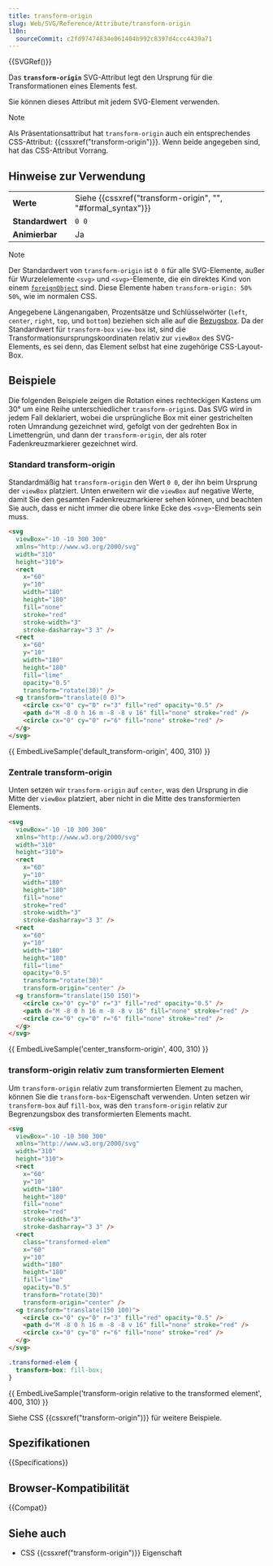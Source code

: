 ```yaml
---
title: transform-origin
slug: Web/SVG/Reference/Attribute/transform-origin
l10n:
  sourceCommit: c2fd97474834e061404b992c8397d4ccc4439a71
---
```


{{SVGRef()}}

Das **`transform-origin`** SVG-Attribut legt den Ursprung für die Transformationen eines Elements fest.

Sie können dieses Attribut mit jedem SVG-Element verwenden.

> [!NOTE]
> Als Präsentationsattribut hat `transform-origin` auch ein entsprechendes CSS-Attribut: {{cssxref("transform-origin")}}. Wenn beide angegeben sind, hat das CSS-Attribut Vorrang.

## Hinweise zur Verwendung

<table class="properties">
  <tbody>
    <tr>
      <td><strong>Werte</strong></td>
      <td>Siehe {{cssxref("transform-origin", "", "#formal_syntax")}}</td>
    </tr>
    <tr>
      <td><strong>Standardwert</strong></td>
      <td><code>0 0</code></td>
    </tr>
    <tr>
      <td><strong>Animierbar</strong></td>
      <td>Ja</td>
    </tr>
  </tbody>
</table>

> [!NOTE]
> Der Standardwert von `transform-origin` ist `0 0` für alle SVG-Elemente, außer für Wurzelelemente `<svg>` und `<svg>`-Elemente, die ein direktes Kind von einem [`foreignObject`](/de/docs/Web/SVG/Reference/Element/foreignObject) sind. Diese Elemente haben `transform-origin: 50% 50%`, wie im normalen CSS.

Angegebene Längenangaben, Prozentsätze und Schlüsselwörter (`left`, `center`, `right`, `top`, und `bottom`) beziehen sich alle auf die [Bezugsbox](/de/docs/Web/CSS/transform-box). Da der Standardwert für `transform-box` `view-box` ist, sind die Transformationsursprungskoordinaten relativ zur `viewBox` des SVG-Elements, es sei denn, das Element selbst hat eine zugehörige CSS-Layout-Box.

## Beispiele

Die folgenden Beispiele zeigen die Rotation eines rechteckigen Kastens um 30° um eine Reihe unterschiedlicher `transform-origin`s.
Das SVG wird in jedem Fall deklariert, wobei die ursprüngliche Box mit einer gestrichelten roten Umrandung gezeichnet wird, gefolgt von der gedrehten Box in Limettengrün, und dann der `transform-origin`, der als roter Fadenkreuzmarkierer gezeichnet wird.

### Standard transform-origin

Standardmäßig hat `transform-origin` den Wert `0 0`, der ihn beim Ursprung der `viewBox` platziert. Unten erweitern wir die `viewBox` auf negative Werte, damit Sie den gesamten Fadenkreuzmarkierer sehen können, und beachten Sie auch, dass er nicht immer die obere linke Ecke des `<svg>`-Elements sein muss.

```html
<svg
  viewBox="-10 -10 300 300"
  xmlns="http://www.w3.org/2000/svg"
  width="310"
  height="310">
  <rect
    x="60"
    y="10"
    width="180"
    height="180"
    fill="none"
    stroke="red"
    stroke-width="3"
    stroke-dasharray="3 3" />
  <rect
    x="60"
    y="10"
    width="180"
    height="180"
    fill="lime"
    opacity="0.5"
    transform="rotate(30)" />
  <g transform="translate(0 0)">
    <circle cx="0" cy="0" r="3" fill="red" opacity="0.5" />
    <path d="M -8 0 h 16 m -8 -8 v 16" fill="none" stroke="red" />
    <circle cx="0" cy="0" r="6" fill="none" stroke="red" />
  </g>
</svg>
```

{{ EmbedLiveSample('default_transform-origin', 400, 310) }}

### Zentrale transform-origin

Unten setzen wir `transform-origin` auf `center`, was den Ursprung in die Mitte der `viewBox` platziert, aber nicht in die Mitte des transformierten Elements.

```html
<svg
  viewBox="-10 -10 300 300"
  xmlns="http://www.w3.org/2000/svg"
  width="310"
  height="310">
  <rect
    x="60"
    y="10"
    width="180"
    height="180"
    fill="none"
    stroke="red"
    stroke-width="3"
    stroke-dasharray="3 3" />
  <rect
    x="60"
    y="10"
    width="180"
    height="180"
    fill="lime"
    opacity="0.5"
    transform="rotate(30)"
    transform-origin="center" />
  <g transform="translate(150 150)">
    <circle cx="0" cy="0" r="3" fill="red" opacity="0.5" />
    <path d="M -8 0 h 16 m -8 -8 v 16" fill="none" stroke="red" />
    <circle cx="0" cy="0" r="6" fill="none" stroke="red" />
  </g>
</svg>
```

{{ EmbedLiveSample('center_transform-origin', 400, 310) }}

### transform-origin relativ zum transformierten Element

Um `transform-origin` relativ zum transformierten Element zu machen, können Sie die `transform-box`-Eigenschaft verwenden. Unten setzen wir `transform-box` auf `fill-box`, was den `transform-origin` relativ zur Begrenzungsbox des transformierten Elements macht.

```html
<svg
  viewBox="-10 -10 300 300"
  xmlns="http://www.w3.org/2000/svg"
  width="310"
  height="310">
  <rect
    x="60"
    y="10"
    width="180"
    height="180"
    fill="none"
    stroke="red"
    stroke-width="3"
    stroke-dasharray="3 3" />
  <rect
    class="transformed-elem"
    x="60"
    y="10"
    width="180"
    height="180"
    fill="lime"
    opacity="0.5"
    transform="rotate(30)"
    transform-origin="center" />
  <g transform="translate(150 100)">
    <circle cx="0" cy="0" r="3" fill="red" opacity="0.5" />
    <path d="M -8 0 h 16 m -8 -8 v 16" fill="none" stroke="red" />
    <circle cx="0" cy="0" r="6" fill="none" stroke="red" />
  </g>
</svg>
```

```css
.transformed-elem {
  transform-box: fill-box;
}
```

{{ EmbedLiveSample('transform-origin relative to the transformed element', 400, 310) }}

Siehe CSS {{cssxref("transform-origin")}} für weitere Beispiele.

## Spezifikationen

{{Specifications}}

## Browser-Kompatibilität

{{Compat}}

## Siehe auch

- CSS {{cssxref("transform-origin")}} Eigenschaft
